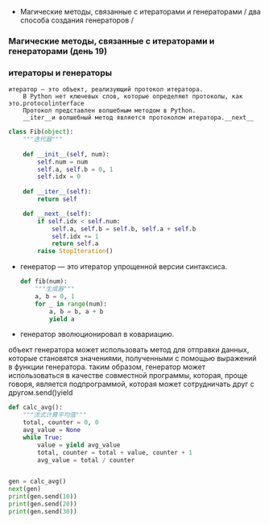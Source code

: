 - Магические методы, связанные с итераторами и генераторами / два способа создания генераторов /

### Магические методы, связанные с итераторами и генераторами (день 19)


### итераторы и генераторы

    итератор — это объект, реализующий протокол итератора.
        В Python нет ключевых слов, которые определяют протоколы, как это.protocolinterface
        Протокол представлен волшебным методом в Python.
        __iter__и волшебный метод является протоколом итератора.__next__


  ```Python
  class Fib(object):
      """迭代器"""
      
      def __init__(self, num):
          self.num = num
          self.a, self.b = 0, 1
          self.idx = 0
     
      def __iter__(self):
          return self
  
      def __next__(self):
          if self.idx < self.num:
              self.a, self.b = self.b, self.a + self.b
              self.idx += 1
              return self.a
          raise StopIteration()
  ```

- генератор — это итератор упрощенной версии синтаксиса.

  ```Python
  def fib(num):
      """生成器"""
      a, b = 0, 1
      for _ in range(num):
          a, b = b, a + b
          yield a
  ```

- генератор эволюционировал в ковариацию.

объект генератора может использовать метод для отправки данных, которые становятся значениями, полученными с помощью выражений в функции генератора. таким образом, генератор может использоваться в качестве совместной программы, которая, проще говоря, является подпрограммой, которая может сотрудничать друг с другом.send()yield
  ```Python
  def calc_avg():
      """流式计算平均值"""
      total, counter = 0, 0
      avg_value = None
      while True:
          value = yield avg_value
          total, counter = total + value, counter + 1
          avg_value = total / counter
  
  
  gen = calc_avg()
  next(gen)
  print(gen.send(10))
  print(gen.send(20))
  print(gen.send(30))
  ```
